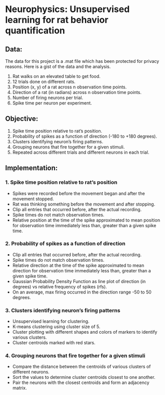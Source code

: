 # Neurophysics: Unsupervised learning for rat behavior quantification

## Data:

The data for this project is a .mat file which has been protected for privacy reasons. Here is a gist of the data and the analysis.

1. Rat walks on an elevated table to get food.
2. 12 trials done on different rats.
3. Position (x, y) of a rat across n observation time points.
4. Direction of a rat (in radians) across n observation time points.
5. Number of firing neurons per trial.
6. Spike time per neuron per experiment.

## Objective:

1. Spike time position relative to rat’s position.
2. Probability of spikes as a function of direction (-180 to +180 degrees).
3. Clusters identifying neuron’s firing patterns.  
4. Grouping neurons that fire together for a given stimuli.
5. Repeated across different trials and different neurons in each trial. 

## Implementation:

### 1. Spike time position relative to rat’s position

- Spikes were recorded before the movement began and after the movement stopped.
- Rat was thinking something before the movement and after stopping.
- Clip all entries that occurred before, after the actual recording.
- Spike times do not match observation times.
- Relative position at the time of the spike approximated to mean position for observation time immediately less than, greater than a given spike time.

### 2. Probability of spikes as a function of direction

- Clip all entries that occurred before, after the actual recording.
- Spike times do not match observation times.
- Relative direction at the time of the spike approximated to mean direction for observation time immediately less than, greater than a given spike time.
- Gaussian Probability Density Function as line plot of direction (in degrees) vs relative frequency of spikes (rfs).
- On an average, max firing occurred in the direction range -50 to 50 degrees. 

### 3. Clusters identifying neuron’s firing patterns

- Unsupervised learning for clustering.
- K-means clustering using cluster size of 5.
- Cluster plotting with different shapes and colors of markers to identify various clusters.
- Cluster centroids marked with red stars.

### 4. Grouping neurons that fire together for a given stimuli 

- Compare the distance between the centroids of various clusters of different neurons.
- Sort the values to determine cluster centroids closest to one another.
- Pair the neurons with the closest centroids and form an adjacency matrix.



